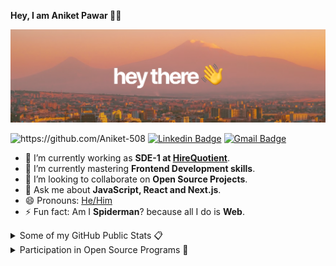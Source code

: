 **Hey, I am Aniket Pawar 👨‍💻**

![gh-profile-banner](/gh-profile-banner.png)

<img src="https://komarev.com/ghpvc/?username=Aniket-508" alt="https://github.com/Aniket-508" /> [![Linkedin Badge](https://img.shields.io/badge/-Aniket%20Pawar-0072b1?style=flat&logo=Linkedin&logoColor=white)](https://www.linkedin.com/in/aniket-pawar-4960911b8/ "Connect on LinkedIn")  [![Gmail Badge](https://img.shields.io/badge/-pawaraniket508@gmail.com-c14438?style=flat&logo=Gmail&logoColor=white)](mailto:pawaraniket508@gmail.com "Connect via Email")

- 🔭 I’m currently working as **SDE-1 at [HireQuotient](https://hirequotient.com)**.
- 🌱 I’m currently mastering **Frontend Development skills**.
- 👯 I’m looking to collaborate on **Open Source Projects**.
- 💬 Ask me about **JavaScript, React and Next.js**.
- 😄 Pronouns: [He/Him](https://www.mypronouns.org/he-him)
- ⚡ Fun fact: Am I **Spiderman**? because all I do is **Web**.

<details>
  <summary>Some of my GitHub Public Stats 📋</summary>
  <br/>
  
  <p align="center">
    <img align="center" src="https://github-readme-stats.vercel.app/api?username=Aniket-508&theme=dark&show_icons=true"/>
  </p>

</details>

<details>
  <summary>Participation in Open Source Programs 🚀</summary>
  <br/>

| Name | Certificate |
| ----------- | ----------- |
| GDSC IIIT Kalyani's of Code 2021 | [Link](https://drive.google.com/file/d/1ZRsofSA7eqMr_6b66sYXtrGo0u_oiYu7/view?usp=sharing) |
| Delta Winter of Code 2021 | [Link](https://drive.google.com/file/d/1cVex8tReEqJ6zUqAYxSQOO7u25XhZuER/view?usp=sharing) |
| Script Winter of Code 2021 | [Link](https://drive.google.com/file/d/1poa0Qw39jZdwgDBg6bZX4NMhU6Ajhtds/view?usp=sharing) |
| Kharagpur Winter of Code 2021 | [Link](https://drive.google.com/file/d/1s0zRR4XnKAWdmqVV0OvWQOiA41_g0iDx/view?usp=sharing) |
| JGEC Winter of Code 2021 | [Link](https://drive.google.com/file/d/1u6iP8aq4XZowook0m1HrpfCUOtTjzylM/view?usp=sharing) |
| OpenCode 2022 | [Link](https://drive.google.com/file/d/1oF2V_YpKcisfh4zH2ZJnzEZphx0mEqqx/view?usp=sharing) |
</details>
